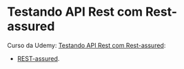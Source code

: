 ﻿# Testando API Rest com Rest-assured

Curso da Udemy: [Testando API Rest com Rest-assured](https://www.udemy.com/testando-api-rest-com-rest-assured/): 

-   [REST-assured](http://rest-assured.io/).
